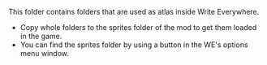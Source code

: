 This folder contains folders that are used as atlas inside Write Everywhere.
- Copy whole folders to the sprites folder of the mod to get them loaded in the game.
- You can find the sprites folder by using a button in the WE's options menu window.